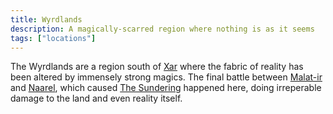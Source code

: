 ```yaml
---
title: Wyrdlands
description: A magically-scarred region where nothing is as it seems
tags: ["locations"]
---
```


The Wyrdlands are a region south of [Xar](/pages/Xar) where the fabric of reality has been altered by immensely strong magics. The final battle between [Malat-ir](/pages/Malat-ir) and [Naarel](/pages/Naarel), which caused [The Sundering](/pages/Sundering) happened here, doing irreperable damage to the land and even reality itself.